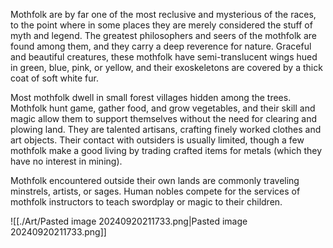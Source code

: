 Mothfolk are by far one of the most reclusive and mysterious of the races, to the point where in some places they are merely considered the stuff of myth and legend. The greatest philosophers and seers of the mothfolk are found among them, and they carry a deep reverence for nature. Graceful and beautiful creatures, these mothfolk have semi-translucent wings hued in green, blue, pink, or yellow, and their exoskeletons are covered by a thick coat of soft white fur.

Most mothfolk dwell in small forest villages hidden among the trees. Mothfolk hunt game, gather food, and grow vegetables, and their skill and magic allow them to support themselves without the need for clearing and plowing land. They are talented artisans, crafting finely worked clothes and art objects. Their contact with outsiders is usually limited, though a few mothfolk make a good living by trading crafted items for metals (which they have no interest in mining).

Mothfolk encountered outside their own lands are commonly traveling minstrels, artists, or sages. Human nobles compete for the services of mothfolk instructors to teach swordplay or magic to their children.

![[./Art/Pasted image 20240920211733.png|Pasted image 20240920211733.png]]